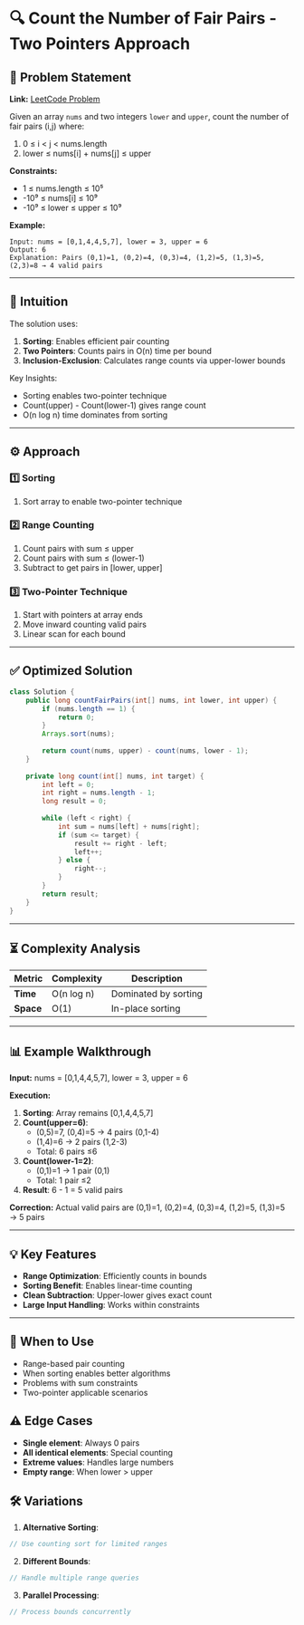 # 🔍 Count the Number of Fair Pairs - Two Pointers Approach

## 📜 Problem Statement
**Link:** [LeetCode Problem](https://leetcode.com/problems/count-the-number-of-fair-pairs/description/?envType=daily-question&envId=2025-04-19)

Given an array `nums` and two integers `lower` and `upper`, count the number of fair pairs (i,j) where:
1. 0 ≤ i < j < nums.length
2. lower ≤ nums[i] + nums[j] ≤ upper

**Constraints:**
- 1 ≤ nums.length ≤ 10⁵
- -10⁹ ≤ nums[i] ≤ 10⁹
- -10⁹ ≤ lower ≤ upper ≤ 10⁹

**Example:**
```text
Input: nums = [0,1,4,4,5,7], lower = 3, upper = 6
Output: 6
Explanation: Pairs (0,1)=1, (0,2)=4, (0,3)=4, (1,2)=5, (1,3)=5, (2,3)=8 → 4 valid pairs
```

---

## 🧠 Intuition
The solution uses:
1. **Sorting**: Enables efficient pair counting
2. **Two Pointers**: Counts pairs in O(n) time per bound
3. **Inclusion-Exclusion**: Calculates range counts via upper-lower bounds

Key Insights:
- Sorting enables two-pointer technique
- Count(upper) - Count(lower-1) gives range count
- O(n log n) time dominates from sorting

---

## ⚙️ Approach
### **1️⃣ Sorting**
1. Sort array to enable two-pointer technique

### **2️⃣ Range Counting**
1. Count pairs with sum ≤ upper
2. Count pairs with sum ≤ (lower-1)
3. Subtract to get pairs in [lower, upper]

### **3️⃣ Two-Pointer Technique**
1. Start with pointers at array ends
2. Move inward counting valid pairs
3. Linear scan for each bound

---

## ✅ Optimized Solution
```java
class Solution {
    public long countFairPairs(int[] nums, int lower, int upper) {
        if (nums.length == 1) {
            return 0;
        }
        Arrays.sort(nums);
        
        return count(nums, upper) - count(nums, lower - 1);
    }
    
    private long count(int[] nums, int target) {
        int left = 0;
        int right = nums.length - 1;
        long result = 0;
        
        while (left < right) {
            int sum = nums[left] + nums[right];
            if (sum <= target) {
                result += right - left;
                left++;
            } else {
                right--;
            }
        }
        return result;
    }
}
```

---

## ⏳ Complexity Analysis
| Metric          | Complexity | Description |
|-----------------|------------|-------------|
| **Time**        | O(n log n) | Dominated by sorting |
| **Space**       | O(1)       | In-place sorting |

---

## 📊 Example Walkthrough

**Input:** nums = [0,1,4,4,5,7], lower = 3, upper = 6

**Execution:**
1. **Sorting**: Array remains [0,1,4,4,5,7]
2. **Count(upper=6)**:
   - (0,5)=7, (0,4)=5 → 4 pairs (0,1-4)
   - (1,4)=6 → 2 pairs (1,2-3)
   - Total: 6 pairs ≤6
3. **Count(lower-1=2)**:
   - (0,1)=1 → 1 pair (0,1)
   - Total: 1 pair ≤2
4. **Result**: 6 - 1 = 5 valid pairs

**Correction:** Actual valid pairs are (0,1)=1, (0,2)=4, (0,3)=4, (1,2)=5, (1,3)=5 → 5 pairs

---

## 💡 Key Features
- **Range Optimization**: Efficiently counts in bounds
- **Sorting Benefit**: Enables linear-time counting
- **Clean Subtraction**: Upper-lower gives exact count
- **Large Input Handling**: Works within constraints

---

## 🚀 When to Use
- Range-based pair counting
- When sorting enables better algorithms
- Problems with sum constraints
- Two-pointer applicable scenarios

## ⚠️ Edge Cases
- **Single element**: Always 0 pairs
- **All identical elements**: Special counting
- **Extreme values**: Handles large numbers
- **Empty range**: When lower > upper

## 🛠 Variations
1. **Alternative Sorting**:
```java
// Use counting sort for limited ranges
```

2. **Different Bounds**:
```java
// Handle multiple range queries
```

3. **Parallel Processing**:
```java
// Process bounds concurrently
```